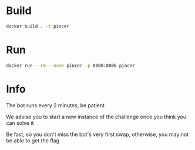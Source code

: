# Build

```sh
docker build . -t pincer
```

# Run

```sh
docker run --rm --name pincer -p 8000:8000 pincer
```

# Info

The bot runs every 2 minutes, be patient

We advise you to start a new instance of the challenge once you think you can solve it

Be fast, so you don't miss the bot's very first swap, otherwise, you may not be able to get the flag
